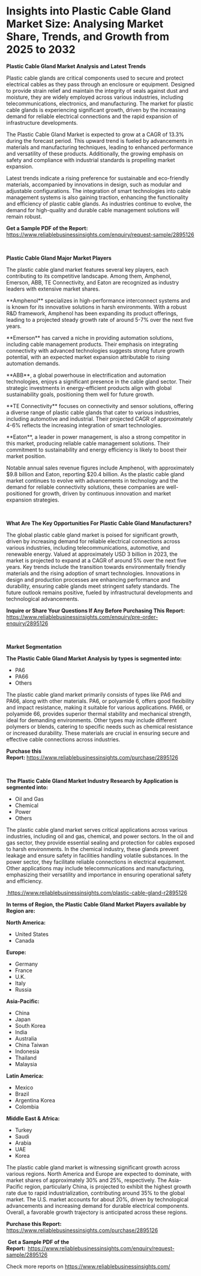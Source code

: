 <p><h1>Insights into Plastic Cable Gland Market Size: Analysing Market Share, Trends, and Growth from 2025 to 2032</h1></p><p><strong>Plastic Cable Gland Market Analysis and Latest Trends</strong></p>
<p><p>Plastic cable glands are critical components used to secure and protect electrical cables as they pass through an enclosure or equipment. Designed to provide strain relief and maintain the integrity of seals against dust and moisture, they are widely employed across various industries, including telecommunications, electronics, and manufacturing. The market for plastic cable glands is experiencing significant growth, driven by the increasing demand for reliable electrical connections and the rapid expansion of infrastructure developments.</p><p>The Plastic Cable Gland Market is expected to grow at a CAGR of 13.3% during the forecast period. This upward trend is fueled by advancements in materials and manufacturing techniques, leading to enhanced performance and versatility of these products. Additionally, the growing emphasis on safety and compliance with industrial standards is propelling market expansion. </p><p>Latest trends indicate a rising preference for sustainable and eco-friendly materials, accompanied by innovations in design, such as modular and adjustable configurations. The integration of smart technologies into cable management systems is also gaining traction, enhancing the functionality and efficiency of plastic cable glands. As industries continue to evolve, the demand for high-quality and durable cable management solutions will remain robust.</p></p>
<p><strong>Get a Sample PDF of the Report:&nbsp;</strong> <a href="https://www.reliablebusinessinsights.com/enquiry/request-sample/2895126?utm_campaign=3093&utm_medium=2&utm_source=Github&utm_content=ia&utm_term=15032025&utm_id=plastic-cable-gland">https://www.reliablebusinessinsights.com/enquiry/request-sample/2895126</a></p>
<p>&nbsp;</p>
<p><strong>Plastic Cable Gland Major Market Players</strong></p>
<p><p>The plastic cable gland market features several key players, each contributing to its competitive landscape. Among them, Amphenol, Emerson, ABB, TE Connectivity, and Eaton are recognized as industry leaders with extensive market shares.</p><p>**Amphenol** specializes in high-performance interconnect systems and is known for its innovative solutions in harsh environments. With a robust R&D framework, Amphenol has been expanding its product offerings, leading to a projected steady growth rate of around 5-7% over the next five years.</p><p>**Emerson** has carved a niche in providing automation solutions, including cable management products. Their emphasis on integrating connectivity with advanced technologies suggests strong future growth potential, with an expected market expansion attributable to rising automation demands.</p><p>**ABB**, a global powerhouse in electrification and automation technologies, enjoys a significant presence in the cable gland sector. Their strategic investments in energy-efficient products align with global sustainability goals, positioning them well for future growth.</p><p>**TE Connectivity** focuses on connectivity and sensor solutions, offering a diverse range of plastic cable glands that cater to various industries, including automotive and industrial. Their projected CAGR of approximately 4-6% reflects the increasing integration of smart technologies.</p><p>**Eaton**, a leader in power management, is also a strong competitor in this market, producing reliable cable management solutions. Their commitment to sustainability and energy efficiency is likely to boost their market position.</p><p>Notable annual sales revenue figures include Amphenol, with approximately $9.8 billion and Eaton, reporting $20.4 billion. As the plastic cable gland market continues to evolve with advancements in technology and the demand for reliable connectivity solutions, these companies are well-positioned for growth, driven by continuous innovation and market expansion strategies.</p></p>
<p>&nbsp;</p>
<p><strong>What Are The Key Opportunities For Plastic Cable Gland Manufacturers?</strong></p>
<p><p>The global plastic cable gland market is poised for significant growth, driven by increasing demand for reliable electrical connections across various industries, including telecommunications, automotive, and renewable energy. Valued at approximately USD 3 billion in 2023, the market is projected to expand at a CAGR of around 5% over the next five years. Key trends include the transition towards environmentally friendly materials and the rising adoption of smart technologies. Innovations in design and production processes are enhancing performance and durability, ensuring cable glands meet stringent safety standards. The future outlook remains positive, fueled by infrastructural developments and technological advancements.</p></p>
<p><strong>Inquire or Share Your Questions If Any Before Purchasing This Report:</strong> <a href="https://www.reliablebusinessinsights.com/enquiry/pre-order-enquiry/2895126?utm_campaign=3093&utm_medium=2&utm_source=Github&utm_content=ia&utm_term=15032025&utm_id=plastic-cable-gland">https://www.reliablebusinessinsights.com/enquiry/pre-order-enquiry/2895126</a></p>
<p>&nbsp;</p>
<p><strong>Market Segmentation</strong></p>
<p><strong>The Plastic Cable Gland Market Analysis by types is segmented into:</strong></p>
<p><ul><li>PA6</li><li>PA66</li><li>Others</li></ul></p>
<p><p>The plastic cable gland market primarily consists of types like PA6 and PA66, along with other materials. PA6, or polyamide 6, offers good flexibility and impact resistance, making it suitable for various applications. PA66, or polyamide 66, provides superior thermal stability and mechanical strength, ideal for demanding environments. Other types may include different polymers or blends, catering to specific needs such as chemical resistance or increased durability. These materials are crucial in ensuring secure and effective cable connections across industries.</p></p>
<p><strong>Purchase this Report:&nbsp;</strong><a href="https://www.reliablebusinessinsights.com/purchase/2895126?utm_campaign=3093&utm_medium=2&utm_source=Github&utm_content=ia&utm_term=15032025&utm_id=plastic-cable-gland">https://www.reliablebusinessinsights.com/purchase/2895126</a></p>
<p>&nbsp;</p>
<p><strong>The Plastic Cable Gland Market Industry Research by Application is segmented into:</strong></p>
<p><ul><li>Oil and Gas</li><li>Chemical</li><li>Power</li><li>Others</li></ul></p>
<p><p>The plastic cable gland market serves critical applications across various industries, including oil and gas, chemical, and power sectors. In the oil and gas sector, they provide essential sealing and protection for cables exposed to harsh environments. In the chemical industry, these glands prevent leakage and ensure safety in facilities handling volatile substances. In the power sector, they facilitate reliable connections in electrical equipment. Other applications may include telecommunications and manufacturing, emphasizing their versatility and importance in ensuring operational safety and efficiency.</p></p>
<p><a href="https://www.reliablebusinessinsights.com/plastic-cable-gland-r2895126?utm_campaign=3093&utm_medium=2&utm_source=Github&utm_content=ia&utm_term=15032025&utm_id=plastic-cable-gland">&nbsp;https://www.reliablebusinessinsights.com/plastic-cable-gland-r2895126</a></p>
<p><strong>In terms of Region, the Plastic Cable Gland Market Players available by Region are:</strong></p>
<p>
    <p> <strong> North America: </strong>
        <ul>
            <li>United States</li>
            <li>Canada</li>
        </ul>
        </p> 
    <p> <strong> Europe: </strong>
        <ul>
            <li>Germany</li>
            <li>France</li>
            <li>U.K.</li>
            <li>Italy</li>
            <li>Russia</li>
        </ul>
        </p> 
    <p> <strong> Asia-Pacific: </strong>
        <ul>
            <li>China</li>
            <li>Japan</li>
            <li>South Korea</li>
            <li>India</li>
            <li>Australia</li>
            <li>China Taiwan</li>
            <li>Indonesia</li>
            <li>Thailand</li>
            <li>Malaysia</li>
        </ul>
        </p> 
    <p> <strong> Latin America: </strong>
        <ul>
            <li>Mexico</li>
            <li>Brazil</li>
            <li>Argentina Korea</li>
            <li>Colombia</li>
        </ul>
        </p> 
    <p> <strong> Middle East & Africa: </strong>
        <ul>
            <li>Turkey</li>
            <li>Saudi</li>
            <li>Arabia</li>
            <li>UAE</li>
            <li>Korea</li>
        </ul>
    </p>
    </p>
<p><p>The plastic cable gland market is witnessing significant growth across various regions. North America and Europe are expected to dominate, with market shares of approximately 30% and 25%, respectively. The Asia-Pacific region, particularly China, is projected to exhibit the highest growth rate due to rapid industrialization, contributing around 35% to the global market. The U.S. market accounts for about 20%, driven by technological advancements and increasing demand for durable electrical components. Overall, a favorable growth trajectory is anticipated across these regions.</p></p>
<p><strong>Purchase this Report: </strong><a href="https://www.reliablebusinessinsights.com/purchase/2895126?utm_campaign=3093&utm_medium=2&utm_source=Github&utm_content=ia&utm_term=15032025&utm_id=plastic-cable-gland">https://www.reliablebusinessinsights.com/purchase/2895126</a></p>
<p>&nbsp;<strong>Get a Sample PDF of the Report:&nbsp;&nbsp;</strong><a href="https://www.reliablebusinessinsights.com/enquiry/request-sample/2895126?utm_campaign=3093&utm_medium=2&utm_source=Github&utm_content=ia&utm_term=15032025&utm_id=plastic-cable-gland">https://www.reliablebusinessinsights.com/enquiry/request-sample/2895126</a></p>
<p><strong></strong></p>
<p>Check more reports on <a href="https://www.reliablebusinessinsights.com/?utm_campaign=3093&utm_medium=2&utm_source=Github&utm_content=ia&utm_term=15032025&utm_id=plastic-cable-gland">https://www.reliablebusinessinsights.com/</a></p>